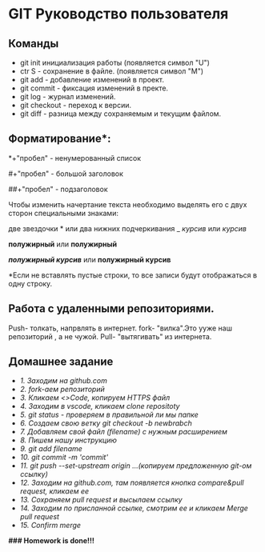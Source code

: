 # GIT Руководство пользователя
## Команды
* git init инициализация работы (появляется символ "U")
* ctr S - сохранение в файле. (появляется символ "M")
* git add - добавление изменений в проект.
* git commit -  фиксация изменений в пректе.
* git log - журнал изменений.
* git checkout - переход к версии.
* git diff - разница между сохраняемым и текущим файлом.
## Форматирование*:
*+"пробел" - ненумерованный список

#+"пробел" - большой заголовок

##+"пробел" - подзаголовок

Чтобы изменить начертание текста необходимо выделять его с двух сторон специальными знаками:

две звездочки * или два нижних подчеркивания _ *курсив* или _курсив_

**полужирный** или __полужирный__

***полужирный курсив*** или __полужирный курсив__

*Если не вcтавлять пустые строки, то все записи будут отображаться в одну строку.  

## Работа с удаленными репозиториями.
Push- толкать, напрвлять в интернет.
fork- "вилка".Это ууже наш репозиторий , а не чужой.
Pull- "вытягивать" из интернета.

## Домашнее задание

* _1. Заходим на github.com_
* _2. fork-аем репозиторий_
* _3. Кликаем <>Code, копируем HTTPS файл_
* _4. Заходим в vscode, кликаем clone repositoty_
* _5. git status - проверяем в правильной ли мы папке_
* _6. Создаем свою ветку git checkout -b newbrabch_
* _7. Добавляем свой файл (filename) с нужным расширением_
* _8. Пишем нашу инструкцию_
* _9. git add filename_
* _10. git commit -m 'commit'_
* _11. git push --set-upstream origin ...(копируем предложенную git-ом ссылку)_
* _12. Заходим на github.com, там появляется кнопка compare&pull request, кликаем ее_
* _13. Сохраняем pull request и высылаем ссылку_
* _14. Заходим по присланной ссылке, смотрим ее и кликаем Merge pull request_
* _15. Confirm merge_

**### Homework is done!!!**
       
       